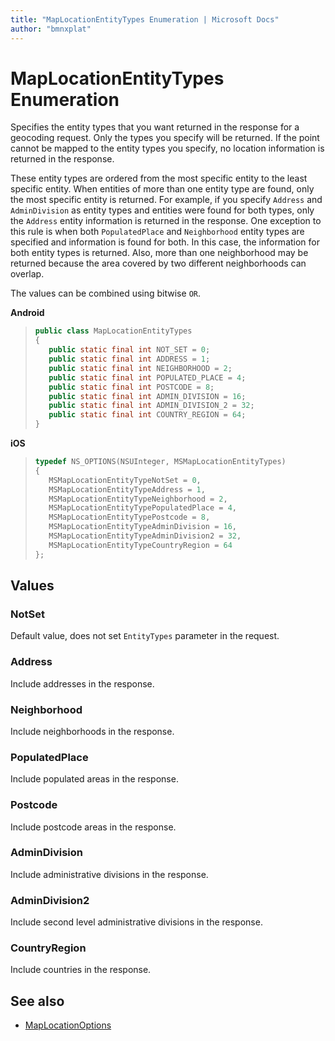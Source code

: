 ```yaml
---
title: "MapLocationEntityTypes Enumeration | Microsoft Docs"
author: "bmnxplat"
---
```


# MapLocationEntityTypes Enumeration

Specifies the entity types that you want returned in the response for a geocoding request. Only the types you specify will be returned. If the point cannot be mapped to the entity types you specify, no location information is returned in the response.

These entity types are ordered from the most specific entity to the least specific entity. When entities of more than one entity type are found, only the most specific entity is returned. For example, if you specify `Address` and `AdminDivision` as entity types and entities were found for both types, only the `Address` entity information is returned in the response. One exception to this rule is when both `PopulatedPlace` and `Neighborhood` entity types are specified and information is found for both. In this case, the information for both entity types is returned. Also, more than one neighborhood may be returned because the area covered by two different neighborhoods can overlap.

The values can be combined using bitwise `OR`.

**Android**

>```java
>public class MapLocationEntityTypes
>{
>    public static final int NOT_SET = 0;
>    public static final int ADDRESS = 1;
>    public static final int NEIGHBORHOOD = 2;
>    public static final int POPULATED_PLACE = 4;
>    public static final int POSTCODE = 8;
>    public static final int ADMIN_DIVISION = 16;
>    public static final int ADMIN_DIVISION_2 = 32;
>    public static final int COUNTRY_REGION = 64;
>}
>```

**iOS**

>```objectivec
>typedef NS_OPTIONS(NSUInteger, MSMapLocationEntityTypes)
>{
>    MSMapLocationEntityTypeNotSet = 0,
>    MSMapLocationEntityTypeAddress = 1,
>    MSMapLocationEntityTypeNeighborhood = 2,
>    MSMapLocationEntityTypePopulatedPlace = 4,
>    MSMapLocationEntityTypePostcode = 8,
>    MSMapLocationEntityTypeAdminDivision = 16,
>    MSMapLocationEntityTypeAdminDivision2 = 32,
>    MSMapLocationEntityTypeCountryRegion = 64
>};
>```

## Values

### NotSet

Default value, does not set `EntityTypes` parameter in the request.

### Address

Include addresses in the response.

### Neighborhood

Include neighborhoods in the response.

### PopulatedPlace

Include populated areas in the response.

### Postcode

Include postcode areas in the response.

### AdminDivision

Include administrative divisions in the response.

### AdminDivision2

Include second level administrative divisions in the response.

### CountryRegion

Include countries in the response.

## See also

* [MapLocationOptions](MapLocationOptions-class.md)
